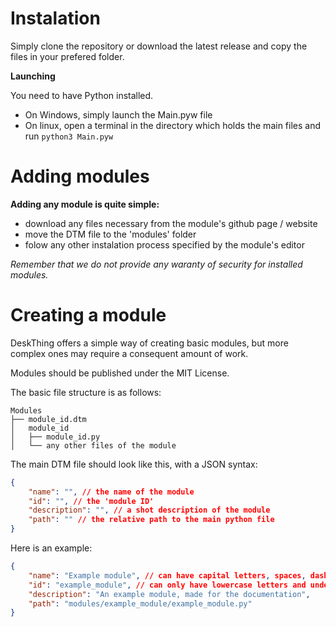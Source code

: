 # Instalation

Simply clone the repository or download the latest release and copy the files in your prefered folder.

**Launching**

You need to have Python installed.
- On Windows, simply launch the Main.pyw file
- On linux, open a terminal in the directory which holds the main files and run ```python3 Main.pyw```

# Adding modules

**Adding any module is quite simple:**
- download any files necessary from the module's github page / website
- move the DTM file to the 'modules' folder
- folow any other instalation process specified by the module's editor

*Remember that we do not provide any waranty of security for installed modules.*

# Creating a module

DeskThing offers a simple way of creating basic modules, but more complex ones may require a consequent amount of work.

Modules should be published under the MIT License.

The basic file structure is as follows:
```
Modules
├── module_id.dtm
│   module_id
│   ├── module_id.py
│   └── any other files of the module
```

The main DTM file should look like this, with a JSON syntax:
``` json
{
    "name": "", // the name of the module
    "id": "", // the 'module ID'
    "description": "", // a shot description of the module
    "path": "" // the relative path to the main python file
}
```

Here is an example:
``` json
{
    "name": "Example module", // can have capital letters, spaces, dashes and underscores
    "id": "example_module", // can only have lowercase letters and underscores
    "description": "An example module, made for the documentation",
    "path": "modules/example_module/example_module.py"
}
```